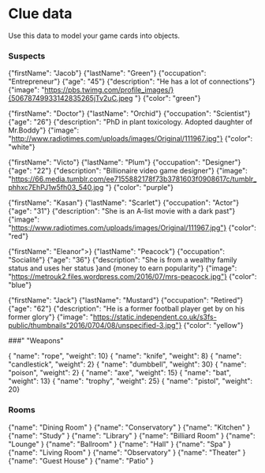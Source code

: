 # Clue data

Use this data to model your game cards into objects.

### Suspects

{"firstName": "Jacob"}
{"lastName": "Green"}
{"occupation": "Entrepreneur"}
{"age": "45"}
{"description": "He has a lot of connections"}
{"image": "https://pbs.twimg.com/profile_images/}{50678749933142835265jTv2uC.jpeg "}
{"color": "green"}

{"firstName": "Doctor"}
{"lastName": "Orchid"}
{"occupation": "Scientist"}
{"age": "26"}
{"description": "PhD in plant toxicology. Adopted daughter of Mr.Boddy"}
{"image": "http://www.radiotimes.com/uploads/images/Original/111967.jpg"}
{"color": "white"}

{"firstName": "Victo"}
{"lastName": "Plum"}
{"occupation": "Designer"}
{"age": "22"}
{"description": "Billionaire video game designer"}
{"image": "https://66.media.tumblr.com/ee7155882178f73b3781603f0908617c/tumblr_phhxc7EhPJ1w5fh03_540.jpg "}
{"color": "purple"}

{"firstName": "Kasan"}
{"lastName": "Scarlet"}
{"occupation": "Actor"}
{"age": "31"}
{"description": "She is an A-list movie with a dark past"}
{"image": "https://www.radiotimes.com/uploads/images/Original/111967.jpg"}
{"color": "red"}

{"firstName": "Eleanor">}
{"lastName": "Peacock"}
{"occupation": "Socialité"}
{"age": "36"}
{"description": "She is from a wealthy family status and uses her status }and {money to earn popularity"}
{"image": "https://metrouk2.files.wordpress.com/2016/07/mrs-peacock.jpg"}
{"color": "blue"}

{"firstName": "Jack"}
{"lastName": "Mustard"}
{"occupation": "Retired"}
{"age": "62"}
{"description": "He is a former football player get by on his former glory"}
{"image": "https://static.independent.co.uk/s3fs-public/thumbnails"2016/0704/08/unspecified-3.jpg"}
{"color": "yellow"}

###" "Weapons"

{ "name": "rope", "weight": 10}
{ "name": "knife", "weight": 8}
{ "name": "candlestick", "weight": 2}
{ "name": "dumbbell", "weight": 30}
{ "name": "poison", "weight": 2}
{ "name": "axe", "weight": 15}
{ "name": "bat", "weight": 13}
{ "name": "trophy", "weight": 25}
{ "name": "pistol", "weight": 20}

### Rooms

{"name": "Dining Room" }
{"name": "Conservatory" }
{"name": "Kitchen" }
{"name": "Study" }
{"name": "Library" }
{"name": "Billiard Room" }
{"name": "Lounge" }
{"name": "Ballroom" }
{"name": "Hall" }
{"name": "Spa" }
{"name": "Living Room" }
{"name": "Observatory" }
{"name": "Theater" }
{"name": "Guest House" }
{"name": "Patio" }
